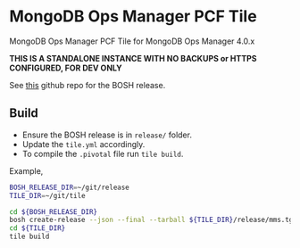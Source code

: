 # MongoDB Ops Manager PCF Tile

MongoDB Ops Manager PCF Tile for MongoDB Ops Manager 4.0.x

**THIS IS A STANDALONE INSTANCE WITH NO BACKUPS or HTTPS CONFIGURED, FOR DEV ONLY**

See [this](https://github.com/desteves/mms-bosh-release) github repo for the BOSH release.

## Build

- Ensure the BOSH release is in `release/` folder.
- Update the `tile.yml` accordingly.
- To compile the `.pivotal` file run `tile build`.

Example,

```bash
BOSH_RELEASE_DIR=~/git/release
TILE_DIR=~/git/tile

cd ${BOSH_RELEASE_DIR}
bosh create-release --json --final --tarball ${TILE_DIR}/release/mms.tgz --name mms | tee /tmp/create.json
cd ${TILE_DIR}
tile build
```
